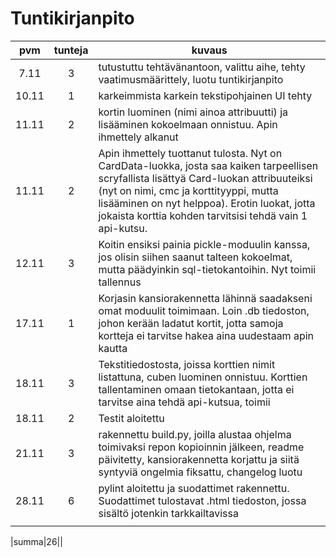# Tuntikirjanpito


|  pvm  |  tunteja  |  kuvaus                   |
|:-----:|:---------:|---------------------------|
| 7.11 |3|tutustuttu tehtävänantoon, valittu aihe, tehty vaatimusmäärittely, luotu tuntikirjanpito |
|10.11|1|karkeimmista karkein tekstipohjainen UI tehty|
|11.11|2|kortin luominen (nimi ainoa attribuutti) ja lisääminen kokoelmaan onnistuu. Apin ihmettely alkanut|
|11.11|2|Apin ihmettely tuottanut tulosta. Nyt on CardData-luokka, josta saa kaiken tarpeellisen scryfallista lisättyä Card-luokan attribuuteiksi (nyt on nimi, cmc ja korttityyppi, mutta lisääminen on nyt helppoa). Erotin luokat, jotta jokaista korttia kohden tarvitsisi tehdä vain 1 api-kutsu.|
|12.11|3|Koitin ensiksi painia pickle-moduulin kanssa, jos olisin siihen saanut talteen kokoelmat, mutta päädyinkin sql-tietokantoihin. Nyt toimii tallennus|
|17.11|1|Korjasin kansiorakennetta lähinnä saadakseni omat moduulit toimimaan. Loin .db tiedoston, johon kerään ladatut kortit, jotta samoja kortteja ei tarvitse hakea aina uudestaam apin kautta|
|18.11|3|Tekstitiedostosta, joissa korttien nimit listattuna, cuben luominen onnistuu. Korttien tallentaminen omaan tietokantaan, jotta ei tarvitse aina tehdä api-kutsua, toimii|
|18.11|2|Testit aloitettu|
|21.11|3|rakennettu build.py, joilla alustaa ohjelma toimivaksi repon kopioinnin jälkeen, readme päivitetty, kansiorakennetta korjattu ja siitä syntyviä ongelmia fiksattu, changelog luotu|
|28.11|6|pylint aloitettu ja suodattimet rakennettu. Suodattimet tulostavat .html tiedoston, jossa sisältö jotenkin tarkkailtavissa|
||||

|summa|26||
